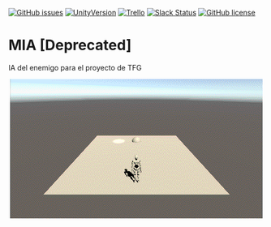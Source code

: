 [![GitHub issues](https://img.shields.io/github/issues/MoonAntonio/MIA.svg)](https://github.com/MoonAntonio/MIA/issues)
[![UnityVersion](https://img.shields.io/badge/Unity-5.6.0f3-orange.svg)](https://unity3d.com/es)
[![Trello](https://img.shields.io/badge/Trello-OFF-red.svg)](https://github.com/MoonAntonio/MIA)
[![Slack Status](https://moonantonio.herokuapp.com/badge.svg)](https://moonantonio.herokuapp.com/)
[![GitHub license](https://img.shields.io/badge/license-MIT-blue.svg)](https://raw.githubusercontent.com/MoonAntonio/MIA/master/LICENSE)

# MIA [Deprecated]
IA del enemigo para el proyecto de TFG

<p align="center"><img src="https://github.com/MoonAntonio/MIA/blob/master/prevMIA.gif?raw=true"></p>


